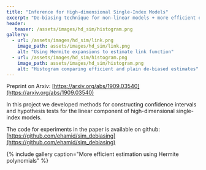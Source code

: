 ```yaml
---
title: "Inference for High-dimensional Single-Index Models"
excerpt: "De-biasing technique for non-linear models + more efficient estimation using Hermite polynomials."
header:
   teaser: /assets/images/hd_sim/histogram.png
gallery:
  - url: /assets/images/hd_sim/link.png
    image_path: assets/images/hd_sim/link.png
    alt: "Using Hermite expansions to estimate link function"
  - url: /assets/images/hd_sim/histogram.png
    image_path: assets/images/hd_sim/histogram.png
    alt: "Histogram comparing efficient and plain de-biased estimates"
---
```


Preprint on Arxiv: [https://arxiv.org/abs/1909.03540](https://arxiv.org/abs/1909.03540)

In this project we developed methods for constructing confidence intervals and hypothesis tests for the linear component of high-dimensional single-index models.

The code for experiments in the paper is available on github: [https://github.com/ehamid/sim_debiasing](https://github.com/ehamid/sim_debiasing)

{% include gallery caption="More efficient estimation using Hermite polynomials" %}
